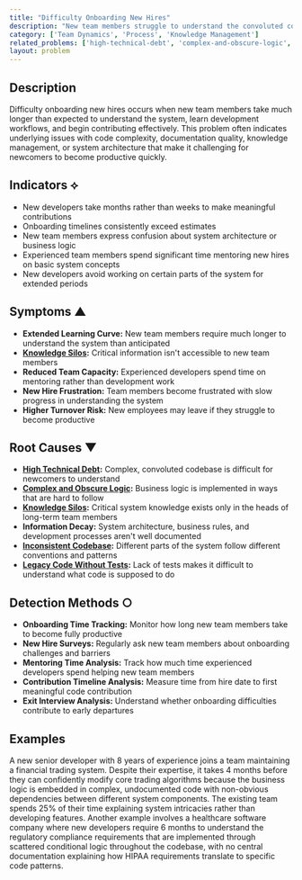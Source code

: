 ```yaml
---
title: "Difficulty Onboarding New Hires"
description: "New team members struggle to understand the convoluted codebase and become productive, extending the time needed to contribute effectively."
category: ['Team Dynamics', 'Process', 'Knowledge Management']
related_problems: ['high-technical-debt', 'complex-and-obscure-logic', 'knowledge-silos']
layout: problem
---
```


## Description

Difficulty onboarding new hires occurs when new team members take much longer than expected to understand the system, learn development workflows, and begin contributing effectively. This problem often indicates underlying issues with code complexity, documentation quality, knowledge management, or system architecture that make it challenging for newcomers to become productive quickly.

## Indicators ⟡

- New developers take months rather than weeks to make meaningful contributions
- Onboarding timelines consistently exceed estimates
- New team members express confusion about system architecture or business logic
- Experienced team members spend significant time mentoring new hires on basic system concepts
- New developers avoid working on certain parts of the system for extended periods

## Symptoms ▲

- **Extended Learning Curve:** New team members require much longer to understand the system than anticipated
- **[Knowledge Silos](knowledge-silos.md):** Critical information isn't accessible to new team members
- **Reduced Team Capacity:** Experienced developers spend time on mentoring rather than development work
- **New Hire Frustration:** Team members become frustrated with slow progress in understanding the system
- **Higher Turnover Risk:** New employees may leave if they struggle to become productive

## Root Causes ▼

- **[High Technical Debt](high-technical-debt.md):** Complex, convoluted codebase is difficult for newcomers to understand
- **[Complex and Obscure Logic](complex-and-obscure-logic.md):** Business logic is implemented in ways that are hard to follow
- **[Knowledge Silos](knowledge-silos.md):** Critical system knowledge exists only in the heads of long-term team members
- **Information Decay:** System architecture, business rules, and development processes aren't well documented
- **[Inconsistent Codebase](inconsistent-codebase.md):** Different parts of the system follow different conventions and patterns
- **[Legacy Code Without Tests](legacy-code-without-tests.md):** Lack of tests makes it difficult to understand what code is supposed to do

## Detection Methods ○

- **Onboarding Time Tracking:** Monitor how long new team members take to become fully productive
- **New Hire Surveys:** Regularly ask new team members about onboarding challenges and barriers
- **Mentoring Time Analysis:** Track how much time experienced developers spend helping new team members
- **Contribution Timeline Analysis:** Measure time from hire date to first meaningful code contribution
- **Exit Interview Analysis:** Understand whether onboarding difficulties contribute to early departures

## Examples

A new senior developer with 8 years of experience joins a team maintaining a financial trading system. Despite their expertise, it takes 4 months before they can confidently modify core trading algorithms because the business logic is embedded in complex, undocumented code with non-obvious dependencies between different system components. The existing team spends 25% of their time explaining system intricacies rather than developing features. Another example involves a healthcare software company where new developers require 6 months to understand the regulatory compliance requirements that are implemented through scattered conditional logic throughout the codebase, with no central documentation explaining how HIPAA requirements translate to specific code patterns.